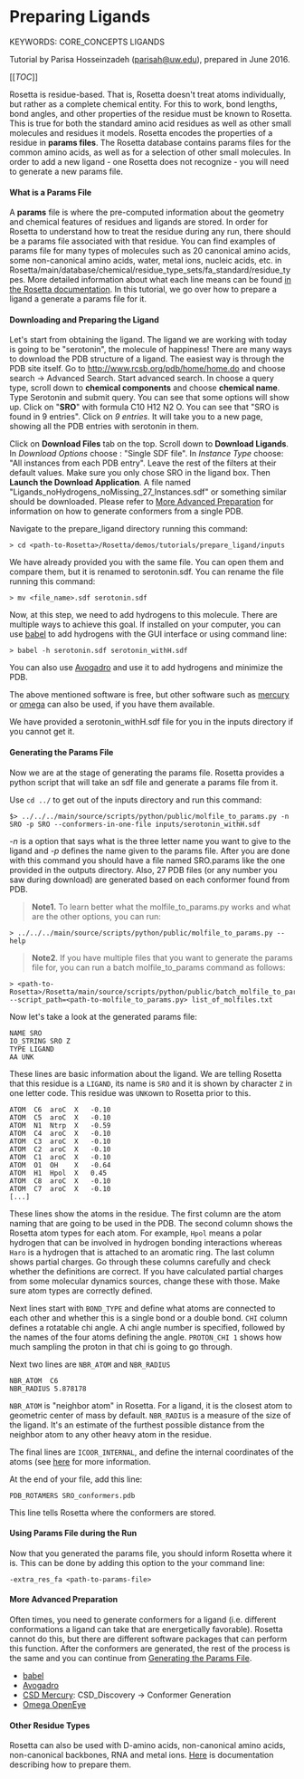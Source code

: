 # Preparing Ligands

KEYWORDS: CORE_CONCEPTS LIGANDS

Tutorial by Parisa Hosseinzadeh (parisah@uw.edu), prepared in June 2016.

[[_TOC_]]

Rosetta is residue-based. That is, Rosetta doesn't treat atoms individually, but rather as a complete chemical entity. For this to work, bond lengths, bond angles, and other properties of the residue must be known to Rosetta. This is true for both the standard amino acid residues as well as other small molecules and residues it models. Rosetta encodes the properties of a residue in **params files**. The Rosetta database contains params files for the common amino acids, as well as for a selection of other small molecules. In order to add a new ligand - one Rosetta does not recognize - you will need to generate a new params file.

#### What is a Params File

A **params** file is where the pre-computed information about the geometry and chemical features of residues and ligands are stored. In order for Rosetta to understand how to treat the residue during any run, there should be a params file associated with that residue. You can find examples of params file for many types of molecules such as 20 canonical amino acids, some non-canonical amino acids, water, metal ions, nucleic acids, etc. in Rosetta/main/database/chemical/residue_type_sets/fa_standard/residue_types. More detailed information about what each line means can be found [in the Rosetta documentation](https://www.rosettacommons.org/docs/latest/rosetta_basics/file_types/Residue-Params-file). In this tutorial, we go over how to prepare a ligand a generate a params file for it.

#### Downloading and Preparing the Ligand

Let's start from obtaining the ligand. The ligand we are working with today is going to be "serotonin", the molecule of happiness! There are many ways to download the PDB structure of a ligand. The easiest way is through the PDB site itself. Go to http://www.rcsb.org/pdb/home/home.do and choose search -> Advanced Search. Start advanced search. In choose a query type, scroll down to **chemical components** and choose **chemical name**. Type Serotonin and submit query. You can see that some options will show up. Click on "__SRO__" with formula C10 H12 N2 O. You can see that "SRO is found in 9 entries". Click on _9 entries_. It will take you to a new page, showing all the PDB entries with serotonin in them. 

Click on __Download Files__ tab on the top. Scroll down to __Download Ligands__. In *Download Options* choose : "Single SDF file". In *Instance Type* choose: "All instances from each PDB entry". Leave the rest of the filters at their default values. Make sure you only chose SRO in the ligand box. Then **Launch the Download Application**. A file named "Ligands_noHydrogens_noMissing_27_Instances.sdf" or something similar should be downloaded. Please refer to [More Advanced Preparation](#More-Advanced-Preparation) for information on how to generate conformers from a single PDB.

Navigate to the prepare_ligand directory running this command:

```
> cd <path-to-Rosetta>/Rosetta/demos/tutorials/prepare_ligand/inputs
```

We have already provided you with the same file. You can open them and compare them, but it is renamed to serotonin.sdf. You can rename the file running this command:

```
> mv <file_name>.sdf serotonin.sdf
```

Now, at this step, we need to add hydrogens to this molecule. There are multiple ways to achieve this goal. If installed on your computer, you can use [babel](http://openbabel.org/wiki/Main_Page) to add hydrogens with the GUI interface or using command line:

```
> babel -h serotonin.sdf serotonin_withH.sdf
```

You can also use [Avogadro](http://avogadro.cc/wiki/Main_Page) and use it to add hydrogens and minimize the PDB.

The above mentioned software is free, but other software such as [mercury](https://www.ccdc.cam.ac.uk/solutions/csd-system/components/mercury/) or [omega](http://www.eyesopen.com/omega) can also be used, if you have them available.

We have provided a serotonin_withH.sdf file for you in the inputs directory if you cannot get it. 

#### Generating the Params File

Now we are at the stage of generating the params file. Rosetta provides a python script that will take an sdf file and generate a params file from it.

Use `cd ../` to get out of the inputs directory and run this command:

```
$> ../../../main/source/scripts/python/public/molfile_to_params.py -n SRO -p SRO --conformers-in-one-file inputs/serotonin_withH.sdf
```

*-n* is a option that says what is the three letter name you want to give to the ligand and *-p* defines the name given to the params file. After you are done with this command you should have a file named SRO.params like the one provided in the outputs directory. Also, 27 PDB files (or any number you saw during download) are generated based on each conformer found from PDB.

>**Note1.** To learn better what the molfile_to_params.py works and what are the other options, you can run:

```
> ../../../main/source/scripts/python/public/molfile_to_params.py --help
```

>**Note2**. If you have multiple files that you want to generate the params file for, you can run a batch molfile_to_params command as follows:

```
> <path-to-Rosetta>/Rosetta/main/source/scripts/python/public/batch_molfile_to_params.py --script_path=<path-to-molfile_to_params.py> list_of_molfiles.txt
```

Now let's take a look at the generated params file:

```
NAME SRO
IO_STRING SRO Z
TYPE LIGAND
AA UNK
```

These lines are basic information about the ligand. We are telling Rosetta that this residue is a `LIGAND`, its name is `SRO` and it is shown by character `Z` in one letter code. This residue was `UNK`own to Rosetta prior to this.

```
ATOM  C6  aroC  X   -0.10
ATOM  C5  aroC  X   -0.10
ATOM  N1  Ntrp  X   -0.59
ATOM  C4  aroC  X   -0.10
ATOM  C3  aroC  X   -0.10
ATOM  C2  aroC  X   -0.10
ATOM  C1  aroC  X   -0.10
ATOM  O1  OH    X   -0.64
ATOM  H1  Hpol  X   0.45
ATOM  C8  aroC  X   -0.10
ATOM  C7  aroC  X   -0.10
[...]
```

These lines show the atoms in the residue. The first column are the atom naming that are going to be used in the PDB. The second column shows the Rosetta atom types for each atom. For example, `Hpol` means a polar hydrogen that can be involved in hydrogen bonding interactions whereas `Haro` is a hydrogen that is attached to an aromatic ring. The last column shows partial charges. Go through these columns carefully and check whether the definitions are correct. If you have calculated partial charges from some molecular dynamics sources, change these with those. Make sure atom types are correctly defined.

Next lines start with `BOND_TYPE` and define what atoms are connected to each other and whether this is a single bond or a double bond. `CHI` column defines a rotatable chi angle. A chi angle number is specified, followed by the names of the four atoms defining the angle. `PROTON_CHI 1` shows how much sampling the proton in that chi is going to go through.

Next two lines are `NBR_ATOM` and `NBR_RADIUS`

```
NBR_ATOM  C6
NBR_RADIUS 5.878178
```

`NBR_ATOM` is "neighbor atom" in Rosetta. For a ligand, it is the closest atom to geometric center of mass by default. `NBR_RADIUS` is a measure of the size of the ligand. It's an estimate of the furthest possible distance from the neighbor atom to any other heavy atom in the residue.

The final lines are `ICOOR_INTERNAL`, and define the internal coordinates of the atoms (see [here](https://www.rosettacommons.org/docs/latest/rosetta_basics/file_types/Residue-Params-file) for more information.

At the end of your file, add this line:

```
PDB_ROTAMERS SRO_conformers.pdb
```

This line tells Rosetta where the conformers are stored.

#### Using Params File during the Run

Now that you generated the params file, you should inform Rosetta where it is. This can be done by adding this option to the your command line:

```
-extra_res_fa <path-to-params-file>
```

#### More Advanced Preparation

Often times, you need to generate conformers for a ligand (i.e. different conformations a ligand can take that are energetically favorable). Rosetta cannot do this, but there are different software packages that can perform this function. After the conformers are generated, the rest of the process is the same and you can continue from [Generating the Params File](#Generating-the-Params-File).

-   [babel](http://open-babel.readthedocs.io/en/latest/3DStructureGen/multipleconformers.html)
-   [Avogadro](http://manual.avogadro.cc/content/7-optimizing-geometry/2-conformers.html)
-   [CSD Mercury](https://www.ccdc.cam.ac.uk/solutions/csd-system/components/mercury/): CSD_Discovery -> Conformer Generation
-   [Omega OpenEye](https://docs.eyesopen.com/omega/usage.html)

#### Other Residue Types
Rosetta can also be used with D-amino acids, non-canonical amino acids, non-canonical backbones, RNA and metal ions. [Here](https://www.rosettacommons.org/docs/latest/rosetta_basics/non_protein_residues/non-protein-residues) is documentation describing how to prepare them.
